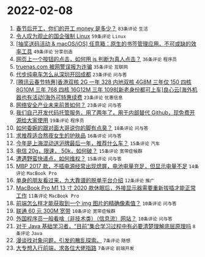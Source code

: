 # 2022-02-08

1. [春节后开工，你们的开工 money 是多少？](https://www.v2ex.com/t/832360) `83条评论` `生活`
1. [令人叹为观止的国企强制 Linux](https://www.v2ex.com/t/832405) `59条评论` `Linux`
1. [[抽奖送码活动 & macOS/iOS] 任意箱：原生的书签管理应用，不可或缺的效率工具](https://www.v2ex.com/t/832392) `49条评论` `分享创造`
1. [网页上一个按钮的点击，如何用 js 判断为真人点击？](https://www.v2ex.com/t/832362) `36条评论` `程序员`
1. [truenas.com 被网警误报为诈骗](https://www.v2ex.com/t/832355) `35条评论` `互联网`
1. [代步纯电车怎么从深圳开回成都](https://www.v2ex.com/t/832366) `23条评论` `问与答`
1. [[腾讯云春节特惠]香港双核 2G 一年 328 内地双核 4G8M 三年仅 150 四核 8G10M 三年 768 四核 16G12M 三年 1098[新老身份都可上车]良心云[海外机器也有活动]海外可特惠续费](https://www.v2ex.com/t/832354) `23条评论` `优惠信息`
1. [网络安全产业未来前景如何？](https://www.v2ex.com/t/832351) `23条评论` `问与答`
1. [我们自己开发代码托管服务，用了两年了，用于内部替代 Github，现免费开源给大家使用](https://www.v2ex.com/t/832380) `19条评论` `程序员`
1. [如何委婉的跟对面大哥说你的脚有点臭？](https://www.v2ex.com/t/832402) `18条评论` `问与答`
1. [求推荐适合熬夜女生的护肤品](https://www.v2ex.com/t/832388) `16条评论` `问与答`
1. [今年是上海混动送沪牌最后一年，推荐什么车？](https://www.v2ex.com/t/832370) `15条评论` `汽车`
1. [电信 20g，限速， 50k，如何破？](https://www.v2ex.com/t/832367) `15条评论` `宽带症候群`
1. [遭遇野蛮快递点，如何维权？](https://www.v2ex.com/t/832361) `15条评论` `问与答`
1. [MBP 2017 款，不插电源经常出现熄屏，电池电量充足，但显示电量不足](https://www.v2ex.com/t/832359) `14条评论` `MacBook Pro`
1. [单身的朋友看过来，九大靠谱的脱单平台介绍](https://www.v2ex.com/t/832382) `12条评论` `推广`
1. [MacBook Pro M1 13 寸 2020 款休眠后，外接显示器需要重新拔插才能正常工作](https://www.v2ex.com/t/832377) `11条评论` `MacBook Pro`
1. [前端怎么样才能获取到一个 img 图片的精确像素值？](https://www.v2ex.com/t/832411) `10条评论` `问与答`
1. [联通 60 元 300M 宽带](https://www.v2ex.com/t/832396) `10条评论` `宽带症候群`
1. [外国程序员一般看啥（非技术类）（信息流）网站？](https://www.v2ex.com/t/832371) `10条评论` `问与答`
1. [对于 Java 基础学习者，“目前”集合学习过程中有必要清楚理解底层原理吗](https://www.v2ex.com/t/832399) `8条评论` `Java`
1. [漫谈找对象问题，引发的散乱探索。](https://www.v2ex.com/t/832416) `7条评论` `随想`
1. [大专想入行前端，求各位大佬指路](https://www.v2ex.com/t/832385) `7条评论` `前端开发`
